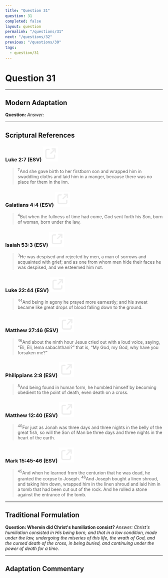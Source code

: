 ```yaml
---
title: "Question 31"
question: 31
completed: false
layout: question
permalink: "/questions/31"
next: "/questions/32"
previous: "/questions/30"
tags:
  - question/31
---
```

# Question 31
---
## Modern Adaptation
<strong>
    Question:
</strong>

<em>
    Answer:
</em>

---
## Scriptural References
### Luke 2:7 (ESV) <a href="https://biblegateway.com/passage/?search=Luke+2%3A7&version=ESV"><img src="/assets/svg/link.svg"/></a>
> <sup>7</sup>And she gave birth to her firstborn son and wrapped him in swaddling cloths and laid him in a manger, because there was no place for them in the inn.

### Galatians 4:4 (ESV) <a href="https://biblegateway.com/passage/?search=Galatians+4%3A4&version=ESV"><img src="/assets/svg/link.svg"/></a>
> <sup>4</sup>But when the fullness of time had come, God sent forth his Son, born of woman, born under the law,

### Isaiah 53:3 (ESV) <a href="https://biblegateway.com/passage/?search=Isaiah+53%3A3&version=ESV"><img src="/assets/svg/link.svg"/></a>
> <sup>3</sup>He was despised and rejected by men, a man of sorrows and acquainted with grief; and as one from whom men hide their faces he was despised, and we esteemed him not.

### Luke 22:44 (ESV) <a href="https://biblegateway.com/passage/?search=Luke+22%3A44&version=ESV"><img src="/assets/svg/link.svg"/></a>
> <sup>44</sup>And being in agony he prayed more earnestly; and his sweat became like great drops of blood falling down to the ground.

### Matthew 27:46 (ESV) <a href="https://biblegateway.com/passage/?search=Matthew+27%3A46&version=ESV"><img src="/assets/svg/link.svg"/></a>
> <sup>46</sup>And about the ninth hour Jesus cried out with a loud voice, saying, “Eli, Eli, lema sabachthani?” that is, “My God, my God, why have you forsaken me?”

### Philippians 2:8 (ESV) <a href="https://biblegateway.com/passage/?search=Philippians+2%3A8&version=ESV"><img src="/assets/svg/link.svg"/></a>
> <sup>8</sup>And being found in human form, he humbled himself by becoming obedient to the point of death, even death on a cross.

### Matthew 12:40 (ESV) <a href="https://biblegateway.com/passage/?search=Matthew+12%3A40&version=ESV"><img src="/assets/svg/link.svg"/></a>
> <sup>40</sup>For just as Jonah was three days and three nights in the belly of the great fish, so will the Son of Man be three days and three nights in the heart of the earth.

### Mark 15:45-46 (ESV) <a href="https://biblegateway.com/passage/?search=Mark+15%3A45-46&version=ESV"><img src="/assets/svg/link.svg"/></a>
> <sup>45</sup>And when he learned from the centurion that he was dead, he granted the corpse to Joseph.
> <sup>46</sup>And Joseph bought a linen shroud, and taking him down, wrapped him in the linen shroud and laid him in a tomb that had been cut out of the rock. And he rolled a stone against the entrance of the tomb.

---
## Traditional Formulation
<strong>
    Question: Wherein did Christ's humiliation consist?
</strong>

<em>
    Answer: Christ's humiliation consisted in His being born, and that in a low condition, made under the law, undergoing the miseries of this life, the wrath of God, and the cursed death of the cross, in being buried, and continuing under the power of death for a time.
</em>

---
## Adaptation Commentary
